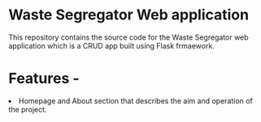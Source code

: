 # Waste Segregator Web application

This repository contains the source code for the Waste Segregator web application which is a CRUD app built using Flask frmaework.

# Features -
<li>
  Homepage and About section that describes the aim and operation of the project.
</li>

